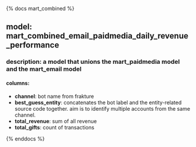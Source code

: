 {% docs mart_combined %}

## model: mart_combined_email_paidmedia_daily_revenue_performance
### description: a model that unions the mart_paidmedia model and the mart_email model
#### columns:
  - **channel**: bot name from frakture
  - **best_guess_entity**:
      concatenates the bot label and the entity-related source code together. 
      aim is to identify multiple accounts from the same channel.
  - **total_revenue**: sum of all revenue
  - **total_gifts**: count of transactions

{% enddocs %}
